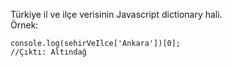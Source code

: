 Türkiye il ve ilçe verisinin Javascript dictionary hali.<br>
Örnek:
```
console.log(sehirVeIlce['Ankara'])[0];
//Çıktı: Altındağ
```
